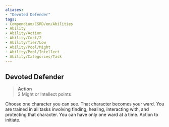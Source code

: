 ```yaml
---
aliases:
- "Devoted Defender"
tags:
- Compendium/CSRD/en/Abilities
- Ability
- Ability/Action
- Ability/Cost/2
- Ability/Tier/Low
- Ability/Pool/Might
- Ability/Pool/Intellect
- Ability/Categories/Task
---
```


  
## Devoted Defender  
>**Action**  
>2 Might or Intellect points
  
Choose one character you can see. That character becomes your ward. You are trained in all tasks involving finding, healing, interacting with, and protecting that character. You can have only one ward at a time. Action to initiate.